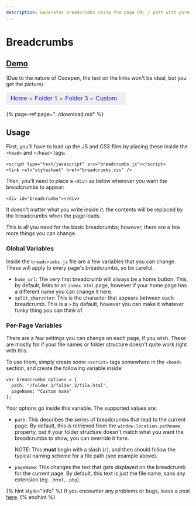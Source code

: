 ```yaml
---
description: Generates breadcrumbs using the page URL / path with pure Javascript.
---
```


# Breadcrumbs

## [Demo](https://codepen.io/inet/pen/vPgxGJ) 

\(Due to the nature of Codepen, the text on the links won't be ideal, but you get the picture\).

![This is what it looks by default. You can style it how you want.](../.gitbook/assets/chrome_2019-03-07_03-24-20.png)

{% page-ref page="../download.md" %}

## Usage

First, you'll have to load up the JS and CSS files by placing these inside the `<head>` and `</head>` tags:

```markup
<script type="text/javascript" src="breadcrumbs.js"></script>
<link rel="stylesheet" href="breadcrumbs.css" />
```

Then, you'll need to place a `<div>` as below wherever you want the breadcrumbs to appear:

```markup
<div id="breadcrumbs"></div>
```

It doesn't matter what you write inside it; the contents will be replaced by the breadcrumbs when the page loads.

This is all you need for the basic breadcrumbs; however, there are a few more things you can change.

### Global Variables

Inside the `breadcrumbs.js` file are a few variables that you can change. These will apply to every page's breadcrumbs, so be careful.

* `home_url`: The very first breadcrumb will always be a home button. This, by default, links to an `index.html` page, however if your home page has a different name you can change it here.
* `split_character`: This is the character that appears between each breadcrumb. This is a `>` by default, however you can make it whatever funky thing you can think of.

### Per-Page Variables

There are a few settings you can change on each page, if you wish. These are mostly for if your file names or folder structure doesn't quite work right with this.

To use them, simply create some `<script>` tags somewhere in the `<head>` section, and create the following variable inside:

```text
var breadcrumbs_options = {
  path: "/folder_1/folder_2/file.html",
  pageName: "Custom name"
};
```

Your options go inside this variable. The supported values are:

* `path`: This describes the series of breadcrumbs that lead to the current page. By default, this is retrieved from the `window.location.pathname` property, but if your folder structure doesn't match what you want the breadcrumbs to show, you can override it here. 

  NOTE: This **must** begin with a slash \(`/`\), and then should follow the typical naming scheme for a file path \(see example above\).

* `pageName`: This changes the text that gets displayed on the breadcrumb for the current page. By default, this text is just the file name, sans any extension \(eg. `.html`, `.php`\).

{% hint style="info" %}
If you encounter any problems or bugs, leave a post [here](https://github.com/IEVEVO/web-utils/issues).
{% endhint %}

